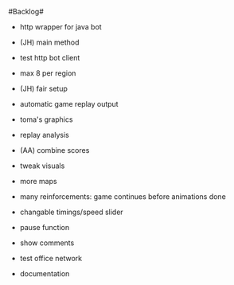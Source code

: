 #Backlog#

* http wrapper for java bot
* (JH) main method
* test http bot client
* max 8 per region
* (JH) fair setup
* automatic game replay output
* toma's graphics

* replay analysis
* (AA) combine scores
* tweak visuals
* more maps
* many reinforcements: game continues before animations done
* changable timings/speed slider
* pause function
* show comments
* test office network
* documentation